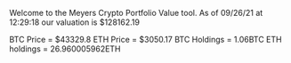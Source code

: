 Welcome to the Meyers Crypto Portfolio Value tool. 
As of 09/26/21 at 12:29:18 our valuation is $128162.19 

BTC Price = $43329.8
 ETH Price = $3050.17
BTC Holdings = 1.06BTC
 ETH holdings = 26.960005962ETH 
